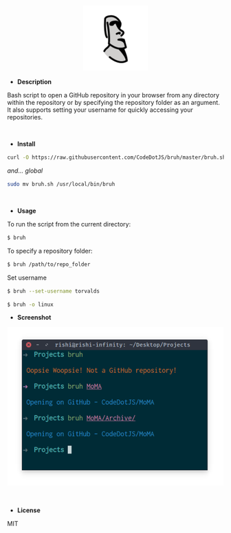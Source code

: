 <p align="center"><img width="30%" src="images/E216.svg" alt=""></p>

- __Description__

 Bash script to open a GitHub repository in your browser from any directory within the repository or by specifying the repository folder as an argument. It also supports setting your username for quickly accessing your repositories.

<br>

- __Install__

```sh
curl -O https://raw.githubusercontent.com/CodeDotJS/bruh/master/bruh.sh && chmod +x bruh.sh
```

*and... global*

```sh
sudo mv bruh.sh /usr/local/bin/bruh
```

<br>

- __Usage__

To run the script from the current directory:

```sh
$ bruh
```

To specify a repository folder:

```sh
$ bruh /path/to/repo_folder
```

Set username

```sh
$ bruh --set-username torvalds
```

```sh
$ bruh -o linux
```

- __Screenshot__

<p align="center"><img src="images/bruh.png" alt=""></p>

<br>

- __License__

MIT
